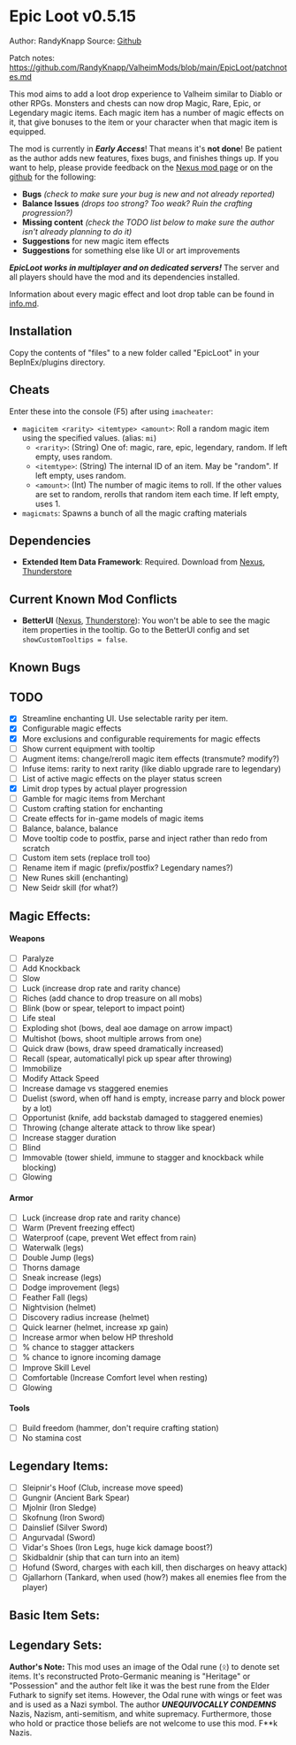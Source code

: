 # Epic Loot v0.5.15
Author: RandyKnapp
Source: [Github](https://github.com/RandyKnapp/ValheimMods/blob/main/EpicLoot/)

Patch notes: https://github.com/RandyKnapp/ValheimMods/blob/main/EpicLoot/patchnotes.md

This mod aims to add a loot drop experience to Valheim similar to Diablo or other RPGs. Monsters and chests can now drop Magic, Rare, Epic, or Legendary magic items. Each magic item has a number of magic effects on it, that give bonuses to the item or your character when that magic item is equipped.

The mod is currently in ***Early Access***! That means it's **not done**! Be patient as the author adds new features, fixes bugs, and finishes things up. If you want to help, please provide feedback on the [Nexus mod page](https://www.nexusmods.com/valheim/mods/387) or on the [github](https://github.com/RandyKnapp/ValheimMods/tree/main/EpicLoot) for the following:

  * **Bugs** *(check to make sure your bug is new and not already reported)*
  * **Balance Issues** *(drops too strong? Too weak? Ruin the crafting progression?)*
  * **Missing content** *(check the TODO list below to make sure the author isn't already planning to do it)*
  * **Suggestions** for new magic item effects
  * **Suggestions** for something else like UI or art improvements

***EpicLoot works in multiplayer and on dedicated servers!*** The server and all players should have the mod and its dependencies installed.

Information about every magic effect and loot drop table can be found in [info.md](https://github.com/RandyKnapp/ValheimMods/blob/main/EpicLoot/info.md).

## Installation

Copy the contents of "files" to a new folder called "EpicLoot" in your BepInEx/plugins directory.

## Cheats

Enter these into the console (F5) after using `imacheater`:

  * `magicitem <rarity> <itemtype> <amount>`: Roll a random magic item using the specified values. (alias: `mi`)
    * `<rarity>`: (String) One of: magic, rare, epic, legendary, random. If left empty, uses random.
	* `<itemtype>`: (String) The internal ID of an item. May be "random". If left empty, uses random.
	* `<amount>`: (Int) The number of magic items to roll. If the other values are set to random, rerolls that random item each time. If left empty, uses 1.
  * `magicmats`: Spawns a bunch of all the magic crafting materials

## Dependencies

  * **Extended Item Data Framework**: Required. Download from [Nexus](https://www.nexusmods.com/valheim/mods/281]), [Thunderstore](https://valheim.thunderstore.io/package/RandyKnapp/ExtendedItemDataFramework/)

## Current Known Mod Conflicts

  * **BetterUI** ([Nexus](https://www.nexusmods.com/valheim/mods/189), [Thunderstore](https://valheim.thunderstore.io/package/Masa/BetterUI/)): You won't be able to see the magic item properties in the tooltip. Go to the BetterUI config and set `showCustomTooltips = false`.

## Known Bugs

## TODO

- [X] Streamline enchanting UI. Use selectable rarity per item.
- [X] Configurable magic effects
- [X] More exclusions and configurable requirements for magic effects
- [ ] Show current equipment with tooltip
- [ ] Augment items: change/reroll magic item effects (transmute? modify?)
- [ ] Infuse items: rarity to next rarity (like diablo upgrade rare to legendary)
- [ ] List of active magic effects on the player status screen
- [X] Limit drop types by actual player progression
- [ ] Gamble for magic items from Merchant
- [ ] Custom crafting station for enchanting
- [ ] Create effects for in-game models of magic items
- [ ] Balance, balance, balance
- [ ] Move tooltip code to postfix, parse and inject rather than redo from scratch
- [ ] Custom item sets (replace troll too)
- [ ] Rename item if magic (prefix/postfix? Legendary names?)
- [ ] New Runes skill (enchanting)
- [ ] New Seidr skill (for what?)

## Magic Effects:

#### Weapons
- [ ] Paralyze
- [ ] Add Knockback
- [ ] Slow
- [ ] Luck (increase drop rate and rarity chance)
- [ ] Riches (add chance to drop treasure on all mobs)
- [ ] Blink (bow or spear, teleport to impact point)
- [ ] Life steal
- [ ] Exploding shot (bows, deal aoe damage on arrow impact)
- [ ] Multishot (bows, shoot multiple arrows from one)
- [ ] Quick draw (bows, draw speed dramatically increased)
- [ ] Recall (spear, automaticallyl pick up spear after throwing)
- [ ] Immobilize
- [ ] Modify Attack Speed
- [ ] Increase damage vs staggered enemies
- [ ] Duelist (sword, when off hand is empty, increase parry and block power by a lot)
- [ ] Opportunist (knife, add backstab damaged to staggered enemies)
- [ ] Throwing (change alterate attack to throw like spear)
- [ ] Increase stagger duration
- [ ] Blind
- [ ] Immovable (tower shield, immune to stagger and knockback while blocking)
- [ ] Glowing

#### Armor
- [ ] Luck (increase drop rate and rarity chance)
- [ ] Warm (Prevent freezing effect)
- [ ] Waterproof (cape, prevent Wet effect from rain)
- [ ] Waterwalk (legs)
- [ ] Double Jump (legs)
- [ ] Thorns damage
- [ ] Sneak increase (legs)
- [ ] Dodge improvement (legs)
- [ ] Feather Fall (legs)
- [ ] Nightvision (helmet)
- [ ] Discovery radius increase (helmet)
- [ ] Quick learner (helmet, increase xp gain)
- [ ] Increase armor when below HP threshold
- [ ] % chance to stagger attackers
- [ ] % chance to ignore incoming damage
- [ ] Improve Skill Level
- [ ] Comfortable (Increase Comfort level when resting)
- [ ] Glowing

#### Tools
- [ ] Build freedom (hammer, don't require crafting station)
- [ ] No stamina cost

## Legendary Items:

- [ ] Sleipnir's Hoof (Club, increase move speed)
- [ ] Gungnir (Ancient Bark Spear)
- [ ] Mjolnir (Iron Sledge)
- [ ] Skofnung (Iron Sword)
- [ ] Dainslief (Silver Sword)
- [ ] Angurvadal (Sword)
- [ ] Vidar's Shoes (Iron Legs, huge kick damage boost?)
- [ ] Skidbaldnir (ship that can turn into an item)
- [ ] Hofund (Sword, charges with each kill, then discharges on heavy attack)
- [ ] Gjallarhorn (Tankard, when used (how?) makes all enemies flee from the player)

## Basic Item Sets:

## Legendary Sets:

**Author's Note:** This mod uses an image of the Odal rune (ᛟ) to denote set items. It's reconstructed Proto-Germanic meaning is "Heritage" or "Possession" and the author felt like it was the best rune from the Elder Futhark to signify set items. However, the Odal rune with wings or feet was and is used as a Nazi symbol. The author ***UNEQUIVOCALLY CONDEMNS*** Nazis, Nazism, anti-semitism, and white supremacy. Furthermore, those who hold or practice those beliefs are not welcome to use this mod. F\*\*k Nazis.